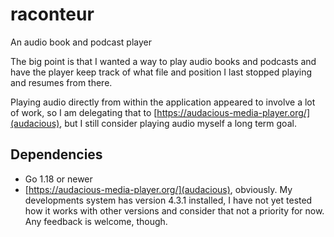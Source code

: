 # raconteur
An audio book and podcast player

The big point is that I wanted a way to play audio books and podcasts
and have the player keep track of what file and position I last
stopped playing and resumes from there.

Playing audio directly from within the application appeared to involve
a lot of work, so I am delegating that to
[https://audacious-media-player.org/](audacious), but I still consider
playing audio myself a long term goal.

## Dependencies

* Go 1.18 or newer
* [https://audacious-media-player.org/](audacious), obviously. My
  developments system has version 4.3.1 installed, I have not yet
  tested how it works with other versions and consider that not a
  priority for now. Any feedback is welcome, though.
